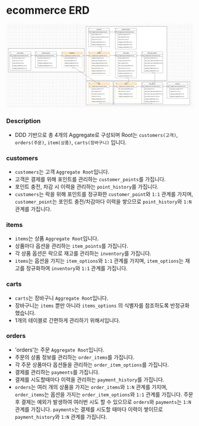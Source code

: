# ecommerce ERD

![img.png](images/img_9.png)

### Description

- DDD 기반으로 총 4개의 Aggregate로 구성되며 Root는 `customers(고객)`, `orders(주문)`, `item(상품)`, `carts(장바구니)` 입니다.

### customers

- `customers`는 고객 `Aggregate Root`입니다.
- 고객은 결제를 위해 포인트를 관리하는 `customer_points`를 가집니다.
- 포인트 충전, 차감 시 이력을 관리하는 `point_history`를 가집니다.
- `customers`는 락을 위해 포인트를 정규화한 `customer_point`와 `1:1` 관계를 가지며, 
`customer_point`는 포인트 충전/차감마다 이력을 쌓으므로 `point_history`와 `1:N` 관계를 가집니다. 

### items

- `items`는 상품 `Aggregate Root`입니다.
- 상품마다 옵션을 관리하는 `item_points`를 가집니다.
- 각 상품 옵션은 락으로 재고를 관리하는 `inventory`를 가집니다.
- `items`는 옵션을 가지는 `item_options`와 `1:1` 관계를 가지며, 
`item_options`는 재고를 정규화하여 `inventory`와 `1:1` 관계를 가집니다.

### carts

- `carts`는 장바구니 `Aggregate Root`입니다.
- 장바구니는 `items` 뿐만 아니라 `items_options` 의 식별자를 참조하도록 반정규화했습니다.
- 1개의 테이블로 간편하게 관리하기 위해서입니다. 

### orders

- 'orders'는 주문 `Aggregate Root`입니다.
- 주문의 상품 정보를 관리하는 `order_items`를 가집니다.
- 각 주문 상품마다 옵션들을 관리하는 `order_item_options`를 가집니다.
- 결제를 관리하는 `payments`를 가집니다.
- 결제를 시도할때마다 이력을 관리하는 `payment_history`를 가집니다.
- `orders`는 여러 개의 상품을 가지는 `order_items`와 `1:N` 관계를 가지며, 
`order_items`는 옵션을 가지는 `order_item_options`와 `1:1` 관계를 가집니다.
주문 후 결제는 예외가 발생하여 여러번 시도 할 수 있으므로 `orders`와 `payments`는 `1:N` 관계를 가집니다.
`payments`는 결제를 시도할 때마다 이력이 쌓이므로 `payment_history`와 `1:N` 관계를 가집니다.